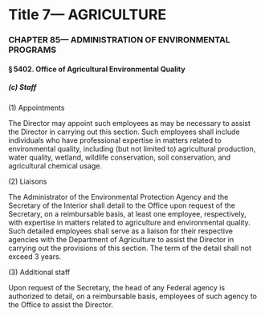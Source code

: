 
# Title 7— AGRICULTURE
### CHAPTER 85— ADMINISTRATION OF ENVIRONMENTAL PROGRAMS
#### § 5402. Office of Agricultural Environmental Quality
##### (c) Staff

(1) Appointments

The Director may appoint such employees as may be necessary to assist the Director in carrying out this section. Such employees shall include individuals who have professional expertise in matters related to environmental quality, including (but not limited to) agricultural production, water quality, wetland, wildlife conservation, soil conservation, and agricultural chemical usage.

(2) Liaisons

The Administrator of the Environmental Protection Agency and the Secretary of the Interior shall detail to the Office upon request of the Secretary, on a reimbursable basis, at least one employee, respectively, with expertise in matters related to agriculture and environmental quality. Such detailed employees shall serve as a liaison for their respective agencies with the Department of Agriculture to assist the Director in carrying out the provisions of this section. The term of the detail shall not exceed 3 years.

(3) Additional staff

Upon request of the Secretary, the head of any Federal agency is authorized to detail, on a reimbursable basis, employees of such agency to the Office to assist the Director.
